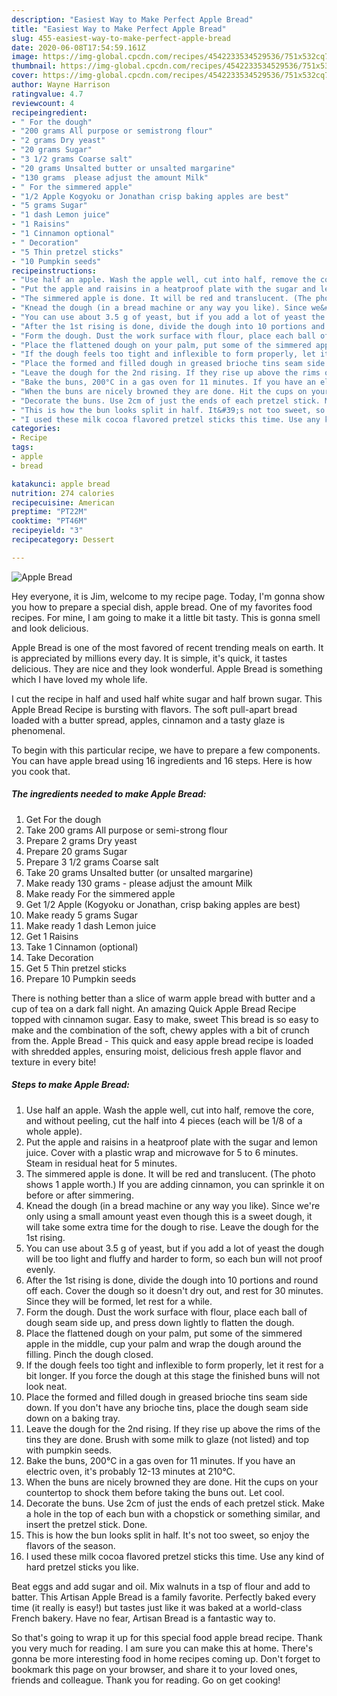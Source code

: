```yaml
---
description: "Easiest Way to Make Perfect Apple Bread"
title: "Easiest Way to Make Perfect Apple Bread"
slug: 455-easiest-way-to-make-perfect-apple-bread
date: 2020-06-08T17:54:59.161Z
image: https://img-global.cpcdn.com/recipes/4542233534529536/751x532cq70/apple-bread-recipe-main-photo.jpg
thumbnail: https://img-global.cpcdn.com/recipes/4542233534529536/751x532cq70/apple-bread-recipe-main-photo.jpg
cover: https://img-global.cpcdn.com/recipes/4542233534529536/751x532cq70/apple-bread-recipe-main-photo.jpg
author: Wayne Harrison
ratingvalue: 4.7
reviewcount: 4
recipeingredient:
- " For the dough"
- "200 grams All purpose or semistrong flour"
- "2 grams Dry yeast"
- "20 grams Sugar"
- "3 1/2 grams Coarse salt"
- "20 grams Unsalted butter or unsalted margarine"
- "130 grams  please adjust the amount Milk"
- " For the simmered apple"
- "1/2 Apple Kogyoku or Jonathan crisp baking apples are best"
- "5 grams Sugar"
- "1 dash Lemon juice"
- "1 Raisins"
- "1 Cinnamon optional"
- " Decoration"
- "5 Thin pretzel sticks"
- "10 Pumpkin seeds"
recipeinstructions:
- "Use half an apple. Wash the apple well, cut into half, remove the core, and without peeling, cut the half into 4 pieces (each will be 1/8 of a whole apple)."
- "Put the apple and raisins in a heatproof plate with the sugar and lemon juice. Cover with a plastic wrap and microwave for 5 to 6 minutes. Steam in residual heat for 5 minutes."
- "The simmered apple is done. It will be red and translucent. (The photo shows 1 apple worth.) If you are adding cinnamon, you can sprinkle it on before or after simmering."
- "Knead the dough (in a bread machine or any way you like). Since we&#39;re only using a small amount yeast even though this is a sweet dough, it will take some extra time for the dough to rise. Leave the dough for the 1st rising."
- "You can use about 3.5 g of yeast, but if you add a lot of yeast the dough will be too light and fluffy and harder to form, so each bun will not proof evenly."
- "After the 1st rising is done, divide the dough into 10 portions and round off each. Cover the dough so it doesn&#39;t dry out, and rest for 30 minutes. Since they will be formed, let rest for a while."
- "Form the dough. Dust the work surface with flour, place each ball of dough seam side up, and press down lightly to flatten the dough."
- "Place the flattened dough on your palm, put some of the simmered apple in the middle, cup your palm and wrap the dough around the filling. Pinch the dough closed."
- "If the dough feels too tight and inflexible to form properly, let it rest for a bit longer. If you force the dough at this stage the finished buns will not look neat."
- "Place the formed and filled dough in greased brioche tins seam side down. If you don&#39;t have any brioche tins, place the dough seam side down on a baking tray."
- "Leave the dough for the 2nd rising. If they rise up above the rims of the tins they are done. Brush with some milk to glaze (not listed) and top with pumpkin seeds."
- "Bake the buns, 200°C in a gas oven for 11 minutes. If you have an electric oven, it&#39;s probably 12-13 minutes at 210°C."
- "When the buns are nicely browned they are done. Hit the cups on your countertop to shock them before taking the buns out. Let cool."
- "Decorate the buns. Use 2cm of just the ends of each pretzel stick. Make a hole in the top of each bun with a chopstick or something similar, and insert the pretzel stick. Done."
- "This is how the bun looks split in half. It&#39;s not too sweet, so enjoy the flavors of the season."
- "I used these milk cocoa flavored pretzel sticks this time. Use any kind of hard pretzel sticks you like."
categories:
- Recipe
tags:
- apple
- bread

katakunci: apple bread 
nutrition: 274 calories
recipecuisine: American
preptime: "PT22M"
cooktime: "PT46M"
recipeyield: "3"
recipecategory: Dessert

---
```



![Apple Bread](https://img-global.cpcdn.com/recipes/4542233534529536/751x532cq70/apple-bread-recipe-main-photo.jpg)

Hey everyone, it is Jim, welcome to my recipe page. Today, I'm gonna show you how to prepare a special dish, apple bread. One of my favorites food recipes. For mine, I am going to make it a little bit tasty. This is gonna smell and look delicious.

Apple Bread is one of the most favored of recent trending meals on earth. It is appreciated by millions every day. It is simple, it's quick, it tastes delicious. They are nice and they look wonderful. Apple Bread is something which I have loved my whole life.

I cut the recipe in half and used half white sugar and half brown sugar. This Apple Bread Recipe is bursting with flavors. The soft pull-apart bread loaded with a butter spread, apples, cinnamon and a tasty glaze is phenomenal.


To begin with this particular recipe, we have to prepare a few components. You can have apple bread using 16 ingredients and 16 steps. Here is how you cook that.

##### The ingredients needed to make Apple Bread:

1. Get  For the dough
1. Take 200 grams All purpose or semi-strong flour
1. Prepare 2 grams Dry yeast
1. Prepare 20 grams Sugar
1. Prepare 3 1/2 grams Coarse salt
1. Take 20 grams Unsalted butter (or unsalted margarine)
1. Make ready 130 grams - please adjust the amount Milk
1. Make ready  For the simmered apple
1. Get 1/2 Apple (Kogyoku or Jonathan, crisp baking apples are best)
1. Make ready 5 grams Sugar
1. Make ready 1 dash Lemon juice
1. Get 1 Raisins
1. Take 1 Cinnamon (optional)
1. Take  Decoration
1. Get 5 Thin pretzel sticks
1. Prepare 10 Pumpkin seeds


There is nothing better than a slice of warm apple bread with butter and a cup of tea on a dark fall night. An amazing Quick Apple Bread Recipe topped with cinnamon sugar. Easy to make, sweet This bread is so easy to make and the combination of the soft, chewy apples with a bit of crunch from the. Apple Bread - This quick and easy apple bread recipe is loaded with shredded apples, ensuring moist, delicious fresh apple flavor and texture in every bite! 

##### Steps to make Apple Bread:

1. Use half an apple. Wash the apple well, cut into half, remove the core, and without peeling, cut the half into 4 pieces (each will be 1/8 of a whole apple).
1. Put the apple and raisins in a heatproof plate with the sugar and lemon juice. Cover with a plastic wrap and microwave for 5 to 6 minutes. Steam in residual heat for 5 minutes.
1. The simmered apple is done. It will be red and translucent. (The photo shows 1 apple worth.) If you are adding cinnamon, you can sprinkle it on before or after simmering.
1. Knead the dough (in a bread machine or any way you like). Since we&#39;re only using a small amount yeast even though this is a sweet dough, it will take some extra time for the dough to rise. Leave the dough for the 1st rising.
1. You can use about 3.5 g of yeast, but if you add a lot of yeast the dough will be too light and fluffy and harder to form, so each bun will not proof evenly.
1. After the 1st rising is done, divide the dough into 10 portions and round off each. Cover the dough so it doesn&#39;t dry out, and rest for 30 minutes. Since they will be formed, let rest for a while.
1. Form the dough. Dust the work surface with flour, place each ball of dough seam side up, and press down lightly to flatten the dough.
1. Place the flattened dough on your palm, put some of the simmered apple in the middle, cup your palm and wrap the dough around the filling. Pinch the dough closed.
1. If the dough feels too tight and inflexible to form properly, let it rest for a bit longer. If you force the dough at this stage the finished buns will not look neat.
1. Place the formed and filled dough in greased brioche tins seam side down. If you don&#39;t have any brioche tins, place the dough seam side down on a baking tray.
1. Leave the dough for the 2nd rising. If they rise up above the rims of the tins they are done. Brush with some milk to glaze (not listed) and top with pumpkin seeds.
1. Bake the buns, 200°C in a gas oven for 11 minutes. If you have an electric oven, it&#39;s probably 12-13 minutes at 210°C.
1. When the buns are nicely browned they are done. Hit the cups on your countertop to shock them before taking the buns out. Let cool.
1. Decorate the buns. Use 2cm of just the ends of each pretzel stick. Make a hole in the top of each bun with a chopstick or something similar, and insert the pretzel stick. Done.
1. This is how the bun looks split in half. It&#39;s not too sweet, so enjoy the flavors of the season.
1. I used these milk cocoa flavored pretzel sticks this time. Use any kind of hard pretzel sticks you like.


Beat eggs and add sugar and oil. Mix walnuts in a tsp of flour and add to batter. This Artisan Apple Bread is a family favorite. Perfectly baked every time (it really is easy!) but tastes just like it was baked at a world-class French bakery. Have no fear, Artisan Bread is a fantastic way to. 

So that's going to wrap it up for this special food apple bread recipe. Thank you very much for reading. I am sure you can make this at home. There's gonna be more interesting food in home recipes coming up. Don't forget to bookmark this page on your browser, and share it to your loved ones, friends and colleague. Thank you for reading. Go on get cooking!
